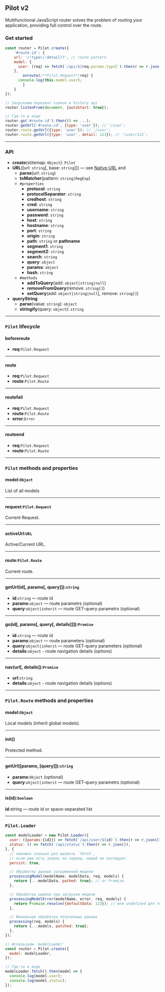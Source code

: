 Pilot v2
--------
Multifunctional JavaScript router solves the problem of routing your application, providing full control over the route.


### Get started

```js
const router = Pilot.create({
	'#route-id': {
    url: '/:type(/:detail)?', // route pattern
    model: {
      user: (req) => fetch(`/api/${req.params.type}`).then(r => r.json()),
    },
		onroute(/**Pilot.Request*/req) {
      console.log(this.model.user);
		}
	}
});

// Запускаем перехват ссылок и history api
router.listenFrom(document, {autoStart: true});

// Где-то в коде
router.go('#route-id').then(() => ...);
router.getUrl('#route-id', {type: 'user'}); // '/user';
router.route.getUrl({type: 'user'}); // '/user';
router.route.getUrl({type: 'user', detail: 123}); // '/user/123';
```

---

### API

 - **create**(stitemap: `Object`): `Pilot`
 - **URL**([url: `string`[, base: `string`]]) — see [Native URL](https://developer.mozilla.org/ru/docs/Web/API/URL) and
   - **parse**(url: `string`)
   - **toMatcher**(pattern: `string|RegExp`)
   - `#properties`
     - **protocol**: `string`
     - **protocolSeparator**: `string`
     - **credhost**: `string`
     - **cred**: `string`
     - **username**: `string`
     - **password**: `string`
     - **host**: `string`
     - **hostname**: `string`
     - **port**: `string`
     - **origin**: `string`
     - **path**: `string` or **pathname**
     - **segment1**: `string`
     - **segment2**: `string`
     - **search**: `string`
     - **query**: `object`
     - **params**: `object`
     - **hash**: `string`
   - `#methods`
     - **addToQuery**(add: `object|string|null`)
     - **removeFromQuery**(remove: `string[]`)
     - **setQuery**(add: `object|string|null`[, remove: `string[]`)
 - **queryString**
   - **parse**(value: `string`): `object`
   - **stringify**(query: `object`): `string`

---


### `Pilot` lifecycle

#### beforeroute

 - **req**:`Pilot.Request`

---

#### route

 - **req**:`Pilot.Request`
 - **route**:`Pilot.Route`

---

#### routefail

 - **req**:`Pilot.Request`
 - **route**:`Pilot.Route`
 - **error**:`Error`

---

#### routeend

 - **req**:`Pilot.Request`
 - **route**:`Pilot.Route`

---

### `Pilot` methods and properties

#### model:`Object`
List of all models

---

#### request:`Pilot.Request`
Current Request.

---

#### activeUrl:`URL`
Active/Current URL.

---

#### route:`Pilot.Route`
Current route.

---

#### getUrl(id[, params[, query]]):`string`

 - **id**:`string` — route id
 - **params**:`object` — route parametrs (optional)
 - **query**:`object|inherit` — route GET-query parametrs (optional)

---

#### go(id[, params[, query[, details]]]):`Promise`

 - **id**:`string` — route id
 - **params**:`object` — route parameters (optional)
 - **query**:`object|inherit` — route GET-query parameters (optional)
 - **details**:`object` - route navigation details (options)

---

#### nav(url[, details]):`Promise`

 - **url**:`string`
 - **details**:`object` - route navigation details (options)

---

### `Pilot.Route` methods and properties

#### model:`Object`
Local models (inherit global models).

---

#### init()
Protected method.

---

#### getUrl([params, [query]]):`string`

 - **params**:`Object` (optional)
 - **query**:`object|inherit` — route GET-query parametrs (optional)

---

#### is(id):`boolean`

 **id**:string — route id or space-separated list


---

### `Pilot.Loader`

```js
const modelLoader = new Pilot.Loader({
  user: ({params:{id}}) => fetch(`/api/user/${id}`).then(r => r.json()),
  status: () => fetch(`/api/status`).then(r => r.json()),
}, {
  // неважно сколько раз вызвать `fetch`,
  // если уже есть запрос на сервер, новый не последует
  persist: true,

  // Обработку данных загруженной модели
  processingModel(modelName, modelData, req, models) {
    return {...modelData, pathed: true}; // or Promise
  },

  // Обработка ошибки при загрузки модели
  processingModelError(modelName, error, req, models) {
    return Promise.resolve({defaultData: 123}); // или undefined для reject
  },

  // Финальная обработка полученных данных
  processing(req, models) {
    return {...models, patched: true};
  },
});

// Используем `modelLoader`
const router = Pilot.create({
  model: modelLoader,
});

// Где-то в коде
modelLoader.fetch().then(model => {
  console.log(model.user);
  console.log(model.status);
});
```
